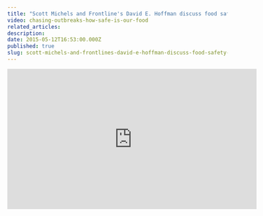 ```yaml
---
title: "Scott Michels and Frontline's David E. Hoffman discuss food safety with HuffPost Live"
video: chasing-outbreaks-how-safe-is-our-food
related_articles:
description:
date: 2015-05-12T16:53:00.000Z
published: true
slug: scott-michels-and-frontlines-david-e-hoffman-discuss-food-safety-with-huffpost-live
---
```


<iframe src="http://embed.live.huffingtonpost.com/HPLEmbedPlayer/?segmentId=5550b0e3fe344446820011e2&amp;autoPlay=false" width="570" height="321" frameborder="0" scrollable="no"></iframe>


